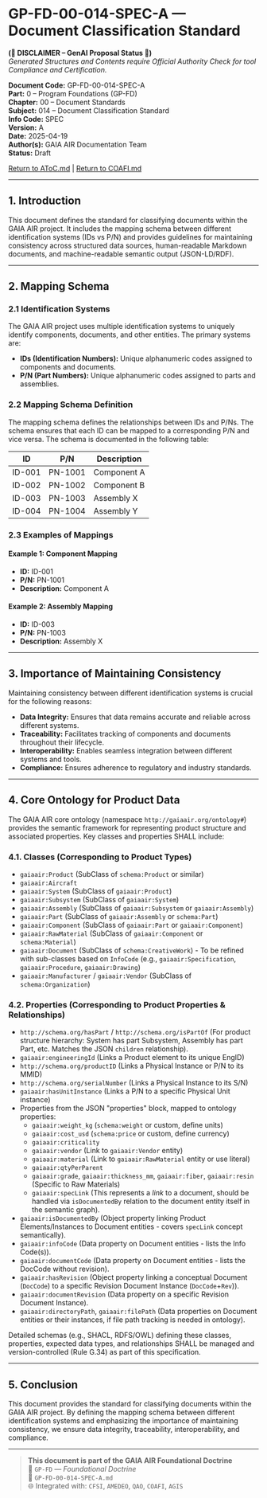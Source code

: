 # GP-FD-00-014-SPEC-A — Document Classification Standard

**(🚨 DISCLAIMER – GenAI Proposal Status 🚨)**  
*Generated Structures and Contents require Official Authority Check for tool Compliance and Certification.*

**Document Code:** GP-FD-00-014-SPEC-A  
**Part:** 0 – Program Foundations (GP-FD)  
**Chapter:** 00 – Document Standards  
**Subject:** 014 – Document Classification Standard  
**Info Code:** SPEC  
**Version:** A  
**Date:** 2025-04-19  
**Author(s):** GAIA AIR Documentation Team  
**Status:** Draft  

[Return to AToC.md](../../AToC.md) | [Return to COAFI.md](../../COAFI.md)

---

## 1. Introduction

This document defines the standard for classifying documents within the GAIA AIR project. It includes the mapping schema between different identification systems (IDs vs P/N) and provides guidelines for maintaining consistency across structured data sources, human-readable Markdown documents, and machine-readable semantic output (JSON-LD/RDF).

---

## 2. Mapping Schema

### 2.1 Identification Systems

The GAIA AIR project uses multiple identification systems to uniquely identify components, documents, and other entities. The primary systems are:

- **IDs (Identification Numbers):** Unique alphanumeric codes assigned to components and documents.
- **P/N (Part Numbers):** Unique alphanumeric codes assigned to parts and assemblies.

### 2.2 Mapping Schema Definition

The mapping schema defines the relationships between IDs and P/Ns. The schema ensures that each ID can be mapped to a corresponding P/N and vice versa. The schema is documented in the following table:

| ID         | P/N        | Description                          |
|------------|------------|--------------------------------------|
| ID-001     | PN-1001    | Component A                          |
| ID-002     | PN-1002    | Component B                          |
| ID-003     | PN-1003    | Assembly X                           |
| ID-004     | PN-1004    | Assembly Y                           |

### 2.3 Examples of Mappings

#### Example 1: Component Mapping

- **ID:** ID-001
- **P/N:** PN-1001
- **Description:** Component A

#### Example 2: Assembly Mapping

- **ID:** ID-003
- **P/N:** PN-1003
- **Description:** Assembly X

---

## 3. Importance of Maintaining Consistency

Maintaining consistency between different identification systems is crucial for the following reasons:

- **Data Integrity:** Ensures that data remains accurate and reliable across different systems.
- **Traceability:** Facilitates tracking of components and documents throughout their lifecycle.
- **Interoperability:** Enables seamless integration between different systems and tools.
- **Compliance:** Ensures adherence to regulatory and industry standards.

---

## 4. Core Ontology for Product Data

The GAIA AIR core ontology (namespace `http://gaiaair.org/ontology#`) provides the semantic framework for representing product structure and associated properties. Key classes and properties SHALL include:

### 4.1. Classes (Corresponding to Product Types)

*   `gaiaair:Product` (SubClass of `schema:Product` or similar)
*   `gaiaair:Aircraft`
*   `gaiaair:System` (SubClass of `gaiaair:Product`)
*   `gaiaair:Subsystem` (SubClass of `gaiaair:System`)
*   `gaiaair:Assembly` (SubClass of `gaiaair:Subsystem` or `gaiaair:Assembly`)
*   `gaiaair:Part` (SubClass of `gaiaair:Assembly` or `schema:Part`)
*   `gaiaair:Component` (SubClass of `gaiaair:Part` or `gaiaair:Component`)
*   `gaiaair:RawMaterial` (SubClass of `gaiaair:Component` or `schema:Material`)
*   `gaiaair:Document` (SubClass of `schema:CreativeWork`) - To be refined with sub-classes based on `InfoCode` (e.g., `gaiaair:Specification`, `gaiaair:Procedure`, `gaiaair:Drawing`)
*   `gaiaair:Manufacturer` / `gaiaair:Vendor` (SubClass of `schema:Organization`)

### 4.2. Properties (Corresponding to Product Properties & Relationships)

*   `http://schema.org/hasPart` / `http://schema.org/isPartOf` (For product structure hierarchy: System has part Subsystem, Assembly has part Part, etc. Matches the JSON `children` relationship).
*   `gaiaair:engineeringId` (Links a Product element to its unique EngID)
*   `http://schema.org/productID` (Links a Physical Instance or P/N to its MMID)
*   `http://schema.org/serialNumber` (Links a Physical Instance to its S/N)
*   `gaiaair:hasUnitInstance` (Links a P/N to a specific Physical Unit instance)
*   Properties from the JSON "properties" block, mapped to ontology properties:
    *   `gaiaair:weight_kg` (`schema:weight` or custom, define units)
    *   `gaiaair:cost_usd` (`schema:price` or custom, define currency)
    *   `gaiaair:criticality`
    *   `gaiaair:vendor` (Link to `gaiaair:Vendor` entity)
    *   `gaiaair:material` (Link to `gaiaair:RawMaterial` entity or use literal)
    *   `gaiaair:qtyPerParent`
    *   `gaiaair:grade`, `gaiaair:thickness_mm`, `gaiaair:fiber`, `gaiaair:resin` (Specific to Raw Materials)
    *   `gaiaair:specLink` (This represents a *link* to a document, should be handled via `isDocumentedBy` relation to the document entity itself in the semantic graph).
*   `gaiaair:isDocumentedBy` (Object property linking Product Elements/Instances to Document entities - covers `specLink` concept semantically).
*   `gaiaair:infoCode` (Data property on Document entities - lists the Info Code(s)).
*   `gaiaair:documentCode` (Data property on Document entities - lists the DocCode without revision).
*   `gaiaair:hasRevision` (Object property linking a conceptual Document (`DocCode`) to a specific Revision Document Instance (`DocCode`+`Rev`)).
*   `gaiaair:documentRevision` (Data property on a specific Revision Document Instance).
*   `gaiaair:directoryPath`, `gaiaair:filePath` (Data properties on Document entities or their instances, if file path tracking is needed in ontology).

Detailed schemas (e.g., SHACL, RDFS/OWL) defining these classes, properties, expected data types, and relationships SHALL be managed and version-controlled (Rule G.34) as part of this specification.

---

## 5. Conclusion

This document provides the standard for classifying documents within the GAIA AIR project. By defining the mapping schema between different identification systems and emphasizing the importance of maintaining consistency, we ensure data integrity, traceability, interoperability, and compliance.

---

> **This document is part of the GAIA AIR Foundational Doctrine**  
> 📁 `GP-FD` — *Foundational Doctrine*  
> 📄 `GP-FD-00-014-SPEC-A.md`  
> 🌐 Integrated with: `CFSI`, `AMEDEO`, `QAO`, `COAFI`, `AGIS`
